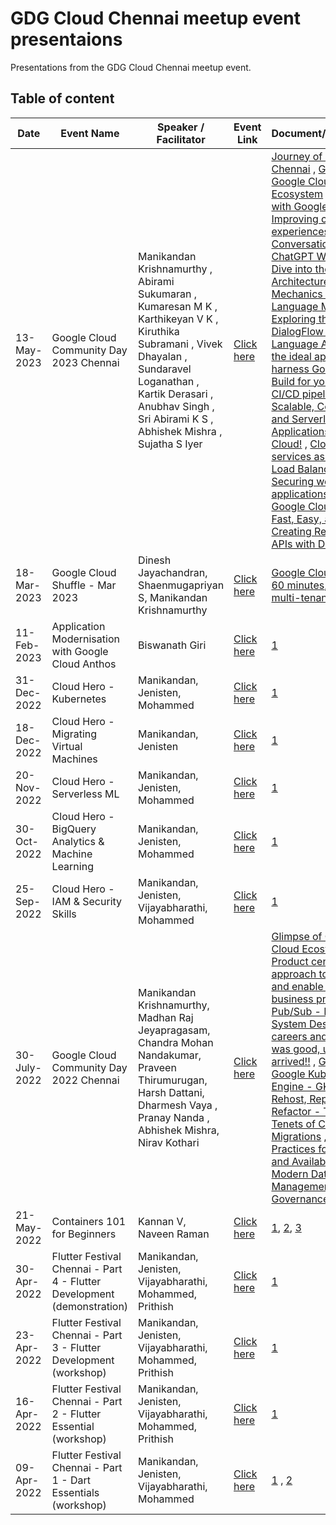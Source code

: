# GDG Cloud Chennai meetup event presentaions
Presentations from the GDG Cloud Chennai meetup event.

## Table of content

| Date  | Event Name | Speaker / Facilitator | Event Link | Document/Presentation |
| --- | --- | --- | --- | --- |
| 13-May-2023  | Google Cloud Community Day 2023 Chennai | Manikandan Krishnamurthy , Abirami Sukumaran , Kumaresan M K , Karthikeyan V K , Kiruthika Subramani , Vivek Dhayalan , Sundaravel Loganathan , Kartik Derasari , Anubhav Singh , Sri Abirami K S , Abhishek Mishra , Sujatha S Iyer | [Click here](https://gdg.community.dev/events/details/google-gdg-cloud-chennai-presents-google-cloud-community-day-2023-chennai/) | [Journey of GDG Cloud Chennai](https://github.com/GdgCloudChennai/presentation/blob/master/13-May-2023%20-%20Google%20Cloud%20Community%20Day%202023%20Chennai/Journey%20of%20GDG%20Cloud%20Chennai%20-%2013-May-2023.pdf) , [Glimpse of Google Cloud Ecosystem](https://github.com/GdgCloudChennai/presentation/blob/master/13-May-2023%20-%20Google%20Cloud%20Community%20Day%202023%20Chennai/Journey%20of%20GDG%20Cloud%20Chennai%20-%2013-May-2023.pdf) , [Data to AI with Google Cloud]() , [Improving customer experiences with Conversational AI]() , [How ChatGPT Works: A Deep Dive into the Architecture and Mechanics of OpenAI's Language Model]() , [Exploring the power of DialogFlow and Natural Language AI]() , [Discover the ideal approach to harness Google Cloud Build for your upcoming CI/CD pipeline](https://github.com/GdgCloudChennai/presentation/blob/master/13-May-2023%20-%20Google%20Cloud%20Community%20Day%202023%20Chennai/Discover%20the%20ideal%20approach%20to%20harness%20Google%20Cloud%20Build%20for%20your%20upcoming%20CICD%20pipeline.pdf) , [Building Scalable, Cost-effective and Serverless Applications on Google Cloud!]() , [Cloud Run services as backends to Load Balancers 1](https://docs.google.com/presentation/d/e/2PACX-1vS-RdDdidU_yMd3KWG61CVvxzOomPstBvY3ltN6qVl48tuOSEjauUIylRXDYtJZpd_urwzQ-tLINOR_/pub?start=false&loop=false&delayms=60000&slide=id.g62fc528f49_1_72) [2](https://github.com/xprilion/docker-python-http-dump-example) , [Securing web applications using Google Cloud Armor]() , [Fast, Easy, and YAML: Creating Real-time Data APIs with Dozer](https://slides.com/stalwartcoder/fast-easy-and-yaml-creating-real-time-data-apis-with-dozer) |
| 18-Mar-2023  | Google Cloud Shuffle - Mar 2023 | Dinesh Jayachandran, Shaenmugapriyan S, Manikandan Krishnamurthy | [Click here](https://gdg.community.dev/events/details/google-gdg-cloud-chennai-presents-google-cloud-shuffle-mar-2023/) | [Google Cloud Anthos in 60 minutes](https://github.com/GdgCloudChennai/presentation/blob/master/18-Mar-2023%20-%20Google%20Cloud%20Shuffle%20-%20Mar%202023/Google%20Cloud%20Anthos%20in%2060%20minutes.pdf), [Cluster multi-tenancy on GKE](https://github.com/GdgCloudChennai/presentation/blob/master/18-Mar-2023%20-%20Google%20Cloud%20Shuffle%20-%20Mar%202023/Cluster%20multi-tenancy%20on%20GKE.pdf) |
| 11-Feb-2023  | Application Modernisation with Google Cloud Anthos | Biswanath Giri | [Click here](https://gdg.community.dev/events/details/google-gdg-cloud-chennai-presents-application-modernisation-with-google-cloud-anthos/) | [1](https://github.com/GdgCloudChennai/presentation/tree/master/11-Feb-2023%20-%20Application%20Modernisation%20with%20Google%20Cloud%20Anthos) |
| 31-Dec-2022  | Cloud Hero - Kubernetes | Manikandan, Jenisten, Mohammed | [Click here](https://gdg.community.dev/events/details/google-gdg-cloud-chennai-presents-cloud-hero-kubernetes/) | [1](https://www.cloudskillsboost.google/games/3681) |
| 18-Dec-2022  | Cloud Hero - Migrating Virtual Machines | Manikandan, Jenisten | [Click here](https://gdg.community.dev/events/details/google-gdg-cloud-chennai-presents-cloud-hero-migrating-virtual-machines/) | [1](https://www.cloudskillsboost.google/games/3658) |
| 20-Nov-2022  | Cloud Hero - Serverless ML | Manikandan, Jenisten, Mohammed | [Click here](https://gdg.community.dev/events/details/google-gdg-cloud-chennai-presents-cloud-hero-serverless-ml/) | [1](https://www.cloudskillsboost.google/games/3512) |
| 30-Oct-2022  | Cloud Hero - BigQuery Analytics & Machine Learning | Manikandan, Jenisten, Mohammed | [Click here](https://gdg.community.dev/events/details/google-gdg-cloud-chennai-presents-cloud-hero-bigquery-analytics-machine-learning/) | [1](https://www.cloudskillsboost.google/games/3396) |
| 25-Sep-2022  | Cloud Hero - IAM & Security Skills | Manikandan, Jenisten, Vijayabharathi, Mohammed | [Click here](https://gdg.community.dev/events/details/google-gdg-cloud-chennai-presents-cloud-hero-iam-security-skills/) | [1](https://www.cloudskillsboost.google/games/3144) |
| 30-July-2022  | Google Cloud Community Day 2022 Chennai | Manikandan Krishnamurthy, Madhan Raj Jeyapragasam, Chandra Mohan Nandakumar, Praveen Thirumurugan, Harsh Dattani, Dharmesh Vaya , Pranay Nanda , Abhishek Mishra, Nirav Kothari | [Click here](https://gdg.community.dev/events/details/google-gdg-cloud-chennai-presents-google-cloud-community-day-2022-chennai/) | [Glimpse of Google Cloud Ecosystem](https://github.com/GdgCloudChennai/presentation/blob/master/Google%20Cloud%20Community%20Day%202022%20Chennai%20-%2030-July-2022/Glimpse%20of%20Google%20Cloud%20Ecosystem.pdf) , [Product centric approach to transform and enable real-time business processes](https://github.com/GdgCloudChennai/presentation/blob/master/Google%20Cloud%20Community%20Day%202022%20Chennai%20-%2030-July-2022/Product%20Mindset%20%26%20Realtime%20systems.pptx) , [Pub/Sub - Plan efficient System Design](https://github.com/GdgCloudChennai/presentation/blob/master/Google%20Cloud%20Community%20Day%202022%20Chennai%20-%2030-July-2022/PubSub%20%E2%80%93%20Plan%20efficient%20System%20Design.pdf) , [Cloud careers and skills](https://github.com/GdgCloudChennai/presentation/blob/master/Google%20Cloud%20Community%20Day%202022%20Chennai%20-%2030-July-2022/Cloud%20careers%20and%20skills.pdf) , [It was good, until the bill arrived!!](https://github.com/GdgCloudChennai/presentation/blob/master/Google%20Cloud%20Community%20Day%202022%20Chennai%20-%2030-July-2022/It%20was%20good%20-%20until%20the%20bill%20arrived.pdf) , [Glimpse of Google Kubernetes Engine - GKE](https://github.com/GdgCloudChennai/presentation/blob/master/Google%20Cloud%20Community%20Day%202022%20Chennai%20-%2030-July-2022/Glimpse%20of%20Google%20Kubernetes%20Engine%20(GKE).pdf) , [RRR: Rehost, Replatform, Refactor - The Three Tenets of Cloud Migrations](https://github.com/GdgCloudChennai/presentation/blob/master/Google%20Cloud%20Community%20Day%202022%20Chennai%20-%2030-July-2022/RRR%20-%20Rehost%20Replatform%20Refactor.pdf) , [Best Practices for Reliability and Availability in Modern Data Management](https://github.com/GdgCloudChennai/presentation/blob/master/Google%20Cloud%20Community%20Day%202022%20Chennai%20-%2030-July-2022/Modern%20data%20management%20patterns_final.pdf) , [Data Governance on GCP](https://github.com/GdgCloudChennai/presentation/blob/master/Google%20Cloud%20Community%20Day%202022%20Chennai%20-%2030-July-2022/Data%20Governance%20on%20GCP.pdf) , |
| 21-May-2022  | Containers 101 for Beginners | Kannan V, Naveen Raman | [Click here](https://gdg.community.dev/events/details/google-gdg-cloud-chennai-presents-containers-101-for-beginners/) | [1](https://github.com/kcdchennai/kcdworkshops/blob/main/introduction-to-containers-final.pptx), [2](https://github.com/kcdchennai/kcdworkshops/blob/main/Demo%20material.docx), [3](https://github.com/kcdchennai/kcdworkshops/tree/main/helloworld) |
| 30-Apr-2022  | Flutter Festival Chennai - Part 4 - Flutter Development (demonstration) | Manikandan, Jenisten, Vijayabharathi, Mohammed, Prithish | [Click here](https://gdg.community.dev/events/details/google-gdg-cloud-chennai-presents-flutter-festival-chennai-part-4/) | [1](https://github.com/manikandank276/blog/blob/main/flutter-101-part-1.dart) |
| 23-Apr-2022  | Flutter Festival Chennai - Part 3 - Flutter Development (workshop) | Manikandan, Jenisten, Vijayabharathi, Mohammed, Prithish | [Click here](https://gdg.community.dev/events/details/google-gdg-cloud-chennai-presents-flutter-festival-chennai-part-3/) | [1](https://www.cloudskillsboost.google/quests/167) |
| 16-Apr-2022  | Flutter Festival Chennai - Part 2 - Flutter Essential (workshop) | Manikandan, Jenisten, Vijayabharathi, Mohammed, Prithish | [Click here](https://gdg.community.dev/events/details/google-gdg-cloud-chennai-presents-flutter-festival-chennai-part-2/) | [1](https://www.cloudskillsboost.google/quests/191) |
| 09-Apr-2022  | Flutter Festival Chennai - Part 1 - Dart Essentials (workshop) | Manikandan, Jenisten, Vijayabharathi, Mohammed | [Click here](https://gdg.community.dev/events/details/google-gdg-cloud-chennai-presents-flutter-festival-chennai-part-1/) | [1](https://github.com/manikandank276/blog/blob/main/dart-101-part-1.dart) , [2](https://www.cloudskillsboost.google/quests/190) |
